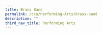 ```yaml
---
title: Brass Band
permalink: /cca/Performing-Arts/brass-band
description: ""
third_nav_title: Performing Arts
---
```

